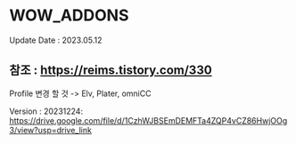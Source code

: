 # WOW_ADDONS

Update Date : 2023.05.12

## 참조 : https://reims.tistory.com/330
   Profile 변경 할 것
   -> Elv, Plater, omniCC
   
Version : 20231224: https://drive.google.com/file/d/1CzhWJBSEmDEMFTa4ZQP4vCZ86HwjOOg3/view?usp=drive_link

